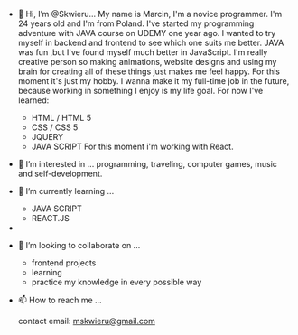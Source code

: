 - 👋 Hi, I’m @Skwieru...
	My name is Marcin, I'm a novice programmer. I'm 24 years old and I'm from Poland. I've started my programming adventure with JAVA course on UDEMY one year ago.
	I wanted to try myself in backend and frontend to see which one suits me better. JAVA was fun ,but I've found myself much better in JavaScript.
	I'm really creative person so making animations, website designs and using my brain for creating all of these things just makes me feel happy.
	For this moment it's just my hobby. I wanna make it my full-time job in the future, because working in something I enjoy is my life goal.
	For now I've learned:
	- HTML / HTML 5
	- CSS / CSS 5
	- JQUERY
	- JAVA SCRIPT
	For this moment i'm working with React. 
	
     
- 👀 I’m interested in ...
	programming, traveling, computer games, music and self-development.
	 	
- 🌱 I’m currently learning ...
	- JAVA SCRIPT
	- REACT.JS
- 	
- 💞️ I’m looking to collaborate on ...
	- frontend projects
	- learning
	- practice my knowledge in every possible way
	
	
- 📫 How to reach me ...

	contact email: mskwieru@gmail.com

<!---
Skwieru/Skwieru is a ✨ special ✨ repository because its `README.md` (this file) appears on your GitHub profile.
You can click the Preview link to take a look at your changes.
--->
